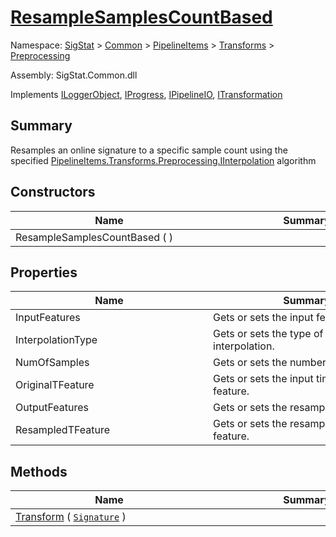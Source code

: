 # [ResampleSamplesCountBased](./ResampleSamplesCountBased.md)

Namespace: [SigStat]() > [Common](./../../../README.md) > [PipelineItems]() > [Transforms]() > [Preprocessing](./README.md)

Assembly: SigStat.Common.dll

Implements [ILoggerObject](./../../../ILoggerObject.md), [IProgress](./../../../Helpers/IProgress.md), [IPipelineIO](./../../../Pipeline/IPipelineIO.md), [ITransformation](./../../../ITransformation.md)

## Summary
Resamples an online signature to a specific sample count using the specified [PipelineItems.Transforms.Preprocessing.IInterpolation](https://github.com/hargitomi97/sigstat/blob/master/docs/md/SigStat/Common/PipelineItems/Transforms/Preprocessing/IInterpolation.md) algorithm

## Constructors

| Name | Summary | 
| --- | --- | 
| ResampleSamplesCountBased (  )<div style="width: 300px">| <div style="width: 300px">| <br>


## Properties

| Name | Summary | 
| --- | --- | 
| InputFeatures<div style="width: 300px">| Gets or sets the input features.<div style="width: 300px">| <br>
| InterpolationType<div style="width: 300px">| Gets or sets the type of the interpolation. <seealso cref="T:SigStat.Common.PipelineItems.Transforms.Preprocessing.IInterpolation" /><div style="width: 300px">| <br>
| NumOfSamples<div style="width: 300px">| Gets or sets the number of samples.<div style="width: 300px">| <br>
| OriginalTFeature<div style="width: 300px">| Gets or sets the input timestamp feature.<div style="width: 300px">| <br>
| OutputFeatures<div style="width: 300px">| Gets or sets the resampled  features.<div style="width: 300px">| <br>
| ResampledTFeature<div style="width: 300px">| Gets or sets the resampled timestamp feature.<div style="width: 300px">| <br>


## Methods

| Name | Summary | 
| --- | --- | 
| [Transform](./Methods/ResampleSamplesCountBased-100663801.md) ( [`Signature`](./../../../Signature.md) )<div style="width: 300px">| <div style="width: 300px">| <br>


